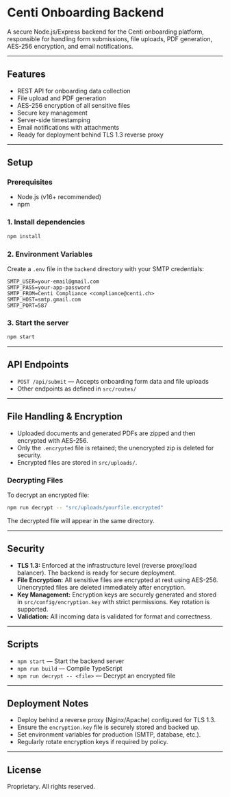 # Centi Onboarding Backend

A secure Node.js/Express backend for the Centi onboarding platform, responsible for handling form submissions, file uploads, PDF generation, AES-256 encryption, and email notifications.

---

## Features
- REST API for onboarding data collection
- File upload and PDF generation
- AES-256 encryption of all sensitive files
- Secure key management
- Server-side timestamping
- Email notifications with attachments
- Ready for deployment behind TLS 1.3 reverse proxy

---

## Setup

### Prerequisites
- Node.js (v16+ recommended)
- npm

### 1. Install dependencies
```sh
npm install
```

### 2. Environment Variables
Create a `.env` file in the `backend` directory with your SMTP credentials:
```
SMTP_USER=your-email@gmail.com
SMTP_PASS=your-app-password
SMTP_FROM=Centi Compliance <compliance@centi.ch>
SMTP_HOST=smtp.gmail.com
SMTP_PORT=587
```

### 3. Start the server
```sh
npm start
```

---

## API Endpoints
- `POST /api/submit` — Accepts onboarding form data and file uploads
- Other endpoints as defined in `src/routes/`

---

## File Handling & Encryption
- Uploaded documents and generated PDFs are zipped and then encrypted with AES-256.
- Only the `.encrypted` file is retained; the unencrypted zip is deleted for security.
- Encrypted files are stored in `src/uploads/`.

### Decrypting Files
To decrypt an encrypted file:
```sh
npm run decrypt -- "src/uploads/yourfile.encrypted"
```
The decrypted file will appear in the same directory.

---

## Security
- **TLS 1.3:** Enforced at the infrastructure level (reverse proxy/load balancer). The backend is ready for secure deployment.
- **File Encryption:** All sensitive files are encrypted at rest using AES-256. Unencrypted files are deleted immediately after encryption.
- **Key Management:** Encryption keys are securely generated and stored in `src/config/encryption.key` with strict permissions. Key rotation is supported.
- **Validation:** All incoming data is validated for format and correctness.

---

## Scripts
- `npm start` — Start the backend server
- `npm run build` — Compile TypeScript
- `npm run decrypt -- <file>` — Decrypt an encrypted file

---

## Deployment Notes
- Deploy behind a reverse proxy (Nginx/Apache) configured for TLS 1.3.
- Ensure the `encryption.key` file is securely stored and backed up.
- Set environment variables for production (SMTP, database, etc.).
- Regularly rotate encryption keys if required by policy.

---

## License
Proprietary. All rights reserved. 